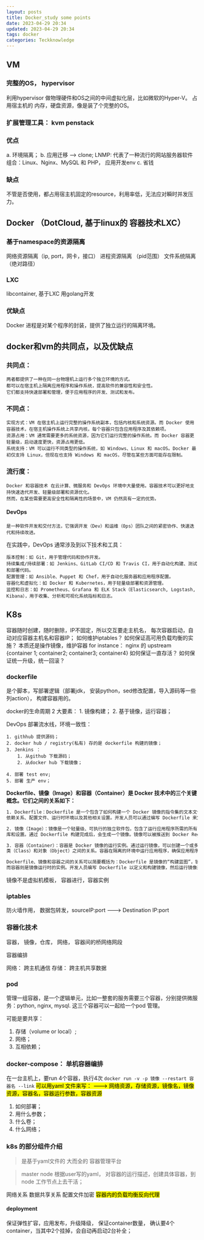 ```yaml
---
layout: posts
title: Docker_study some points
date: 2023-04-29 20:34
updated: 2023-04-29 20:34
tags: docker
categories: Teckknowledge
---
```


## VM
### 完整的OS， hypervisor
利用hypervisor 做物理硬件和OS之间的中间虚拟化层，比如微软的Hyper-V。
占用宿主机的 内存，硬盘资源，像是装了个完整的OS。

### 扩展管理工具： kvm penstack

### 优点
a. 环境隔离；
b. 应用迁移 --> clone;  LNMP: 代表了一种流行的网站服务器软件组合：Linux、Nginx、MySQL 和 PHP，  应用开发env
c. 省钱

### 缺点
不管是否使用，都占用宿主机固定的resource，利用率低，无法应对瞬时并发压力。



## Docker （DotCloud, 基于linux的 容器技术LXC）
### 基于namespace的资源隔离
网络资源隔离（ip, port，网卡，接口）
进程资源隔离 （pid范围）
文件系统隔离（绝对路径）
### LXC
libcontainer, 基于LXC 用golang开发

### 优缺点
Docker 进程是对某个程序的封装，提供了独立运行的隔离环境。


## docker和vm的共同点，以及优缺点

### 共同点：

    两者都提供了一种在同一台物理机上运行多个独立环境的方式。
    都可以在宿主机上隔离应用程序和操作系统，提高软件的兼容性和安全性。
    它们都支持快速部署和管理，便于应用程序的开发、测试和发布。

### 不同点：

    实现方式：VM 在宿主机上运行完整的操作系统副本，包括内核和系统资源。而 Docker 使用容器技术，在宿主机操作系统上共享内核，每个容器只包含应用程序及其依赖项。
    资源占用：VM 通常需要更多的系统资源，因为它们运行完整的操作系统。而 Docker 容器更轻量级，启动速度更快，资源占用更低。
    系统支持：VM 可以运行不同类型的操作系统，如 Windows、Linux 和 macOS。Docker 最初仅支持 Linux，但现在也支持 Windows 和 macOS，尽管在某些方面可能存在限制。

### 流行度：
    Docker 和容器技术 在云计算、微服务和 DevOps 环境中大量使用。容器技术可以更好地支持快速迭代开发、轻量级部署和资源优化。
    然而，在某些需要更高安全性和隔离性的场景中，VM 仍然具有一定的优势。
#### DevOps
    是一种软件开发和交付方法，它强调开发（Dev）和运维（Ops）团队之间的紧密协作、快速迭代和持续改进。
在实践中，DevOps 通常涉及到以下技术和工具：

    版本控制：如 Git，用于管理代码和协作开发。
    持续集成/持续部署：如 Jenkins、GitLab CI/CD 和 Travis CI，用于自动化构建、测试和部署代码。
    配置管理：如 Ansible、Puppet 和 Chef，用于自动化服务器和应用程序配置。
    容器化和虚拟化：如 Docker 和 Kubernetes，用于轻量级部署和资源管理。
    监控和日志：如 Prometheus、Grafana 和 ELK Stack（Elasticsearch, Logstash, Kibana），用于收集、分析和可视化系统指标和日志。
    

## K8s

容器随时创建，随时删除，IP不固定，所以交互要走主机名， 每次容器启动，自动对应容器主机名和容器IP；
如何维护iptables？ 
如何保证高可用负载均衡的实施？ 本质还是操作镜像，维护容器
        for instance： nginx 的 upstream {container 1; container2; container3; container4}
        如何保证一直存活？ 如何保证统一升级，统一回滚？


### dockerfile
是个脚本，写部署逻辑（部署jdk， 安装python，sed修改配置，导入源码等一些列action）， 构建容器用的。

docker的生命周期 2  大要素： 1. 镜像构建； 2. 基于镜像，运行容器；


DevOps 部署流水线，环境一致性： 

    1. githhub 提供源码；
    2. docker hub / registry(私有) 存的是 dockerfile 构建的镜像；
    3. Jenkins ：
        1. 从github 下载源码；
        2. 从docker hub 下载镜像；

    4. 部署 test env;
    5. 部署 生产 env；


**Dockerfile、镜像（Image）和容器（Container）是 Docker 技术中的三个关键概念。它们之间的关系如下：**

```bash
1. Dockerfile：Dockerfile 是一个包含了如何构建一个 Docker 镜像的指令集的文本文件。它定义了基础镜像、应用程序代码、
依赖关系、配置文件、运行时环境以及其他相关设置。开发人员可以通过编写 Dockerfile 来定制自己的镜像，满足特定应用程序的需求。

2. 镜像（Image）：镜像是一个轻量级、可执行的独立软件包，包含了运行应用程序所需的所有内容，如代码、运行时环境、系统工具、
库和设置。通过 Dockerfile 构建完成后，会生成一个镜像。镜像可以被推送到 Docker Registry（如 Docker Hub）进行共享和分发，供其他用户下载和使用。

3. 容器（Container）：容器是 Docker 镜像的运行实例。通过运行镜像，可以创建一个或多个容器。容器与镜像之间的关系类似于
类（Class）和对象（Object）之间的关系。容器在隔离的环境中运行应用程序，确保应用程序在不同环境下的一致性和可移植性。

Dockerfile、镜像和容器之间的关系可以简要概括为：Dockerfile 是镜像的“构建蓝图”，镜像是 Dockerfile 构建出的可执行软件包，
而容器则是镜像运行时的实例。开发人员编写 Dockerfile 以定义和构建镜像，然后运行镜像来创建容器，从而实现应用程序的部署和运行。
```

镜像不是虚拟机模板， 容器进行，容器实例




### iptables
防火墙作用， 数据包转发，sourceIP:port ---> Destination IP:port


### 容器化技术
容器， 镜像，仓库， 网络， 容器间的桥网络网段

容器编排

网络： 跨主机通信
存储： 跨主机共享数据


### pod
管理一组容器，是一个逻辑单元，比如一整套的服务需要三个容器，分别提供微服务：python, nginx, mysql.
这三个容器可以一起给一个pod 管理。

可能是要共享：
1. 存储（volume or local）;
2. 网络；
3. 互相依赖；



### docker-compose： 单机容器编排

在一台主机上，要run 4个容器，执行4次 `docker run -v -p 镜像 --restart 容器名 --link`
<mark>可以用yaml 文件来写： ---> 网络资源，存储资源，镜像名，镜像资源，容器名，容器运行参数，容器资源</mark>
1. 如何部署；
2. 用什么参数；
3. 什么卷；
4. 什么网络；


### k8s 的部分组件介绍
> 是基于yaml文件的 大而全的 容器管理平台

> master node 根据user写的yaml， 对容器的运行描述，创建具体容器，到node 工作节点上去干活；

网络关系
数据共享关系
配置文件加密
<mark>容器内的负载均衡反向代理</mark>

####  deployment
保证弹性扩容，应用发布，升级降级， 保证container数量， 确认要4个container，当其中2个挂掉，会自动再启动2台补全；



